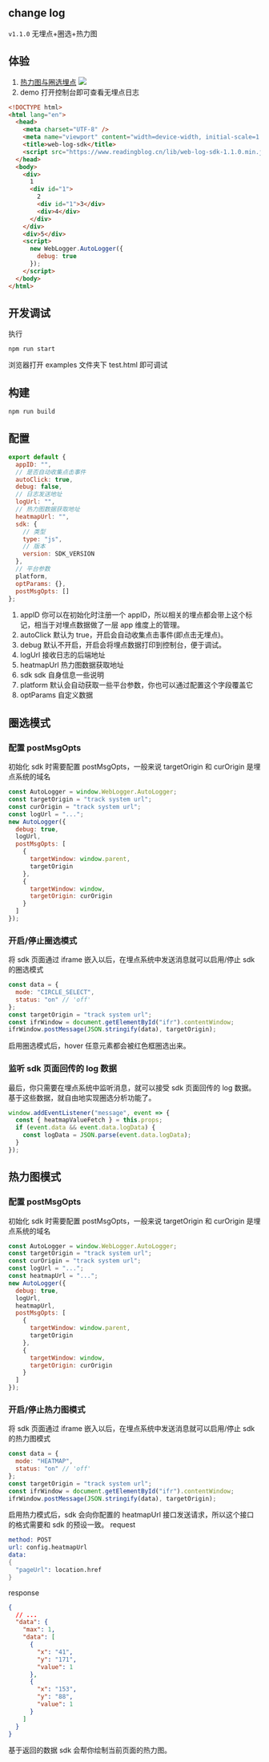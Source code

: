 ## change log

`v1.1.0` 无埋点+圈选+热力图

## 体验

1. [热力图与圈选埋点](https://www.readingblog.cn/track/index.html)
   ![](https://readingblog.oss-cn-beijing.aliyuncs.com/static/images/web-log-sdk/1.gif?Expires=1590725301&OSSAccessKeyId=TMP.3KdifkaS8Es7ib2gR4Vnt7S7UFDGbC9g1fdyFbodEjAREAAAc3RaVHedJewC1FcnK3hgcYbEWsTrvCYN8pkb5sxY3d6sQK&Signature=ubuwjyVbZEf2DI2LkRKfmwklXb0%3D)
2. demo
   打开控制台即可查看无埋点日志

```html
<!DOCTYPE html>
<html lang="en">
  <head>
    <meta charset="UTF-8" />
    <meta name="viewport" content="width=device-width, initial-scale=1.0" />
    <title>web-log-sdk</title>
    <script src="https://www.readingblog.cn/lib/web-log-sdk-1.1.0.min.js"></script>
  </head>
  <body>
    <div>
      1
      <div id="1">
        2
        <div id="1">3</div>
        <div>4</div>
      </div>
    </div>
    <div>5</div>
    <script>
      new WebLogger.AutoLogger({
        debug: true
      });
    </script>
  </body>
</html>
```

## 开发调试

执行

```
npm run start
```

浏览器打开 examples 文件夹下 test.html 即可调试

## 构建

```
npm run build
```

## 配置

```js
export default {
  appID: "",
  // 是否自动收集点击事件
  autoClick: true,
  debug: false,
  // 日志发送地址
  logUrl: "",
  // 热力图数据获取地址
  heatmapUrl: "",
  sdk: {
    // 类型
    type: "js",
    // 版本
    version: SDK_VERSION
  },
  // 平台参数
  platform,
  optParams: {},
  postMsgOpts: []
};
```

1. appID 你可以在初始化时注册一个 appID，所以相关的埋点都会带上这个标记，相当于对埋点数据做了一层 app 维度上的管理。
2. autoClick 默认为 true，开启会自动收集点击事件(即点击无埋点)。
3. debug 默认不开启，开启会将埋点数据打印到控制台，便于调试。
4. logUrl 接收日志的后端地址
5. heatmapUrl 热力图数据获取地址
6. sdk sdk 自身信息一些说明
7. platform 默认会自动获取一些平台参数，你也可以通过配置这个字段覆盖它
8. optParams 自定义数据

## 圈选模式

### 配置 postMsgOpts

初始化 sdk 时需要配置 postMsgOpts，一般来说 targetOrigin 和 curOrigin 是埋点系统的域名

```js
const AutoLogger = window.WebLogger.AutoLogger;
const targetOrigin = "track system url";
const curOrigin = "track system url";
const logUrl = "...";
new AutoLogger({
  debug: true,
  logUrl,
  postMsgOpts: [
    {
      targetWindow: window.parent,
      targetOrigin
    },
    {
      targetWindow: window,
      targetOrigin: curOrigin
    }
  ]
});
```

### 开启/停止圈选模式

将 sdk 页面通过 iframe 嵌入以后，在埋点系统中发送消息就可以启用/停止 sdk 的圈选模式

```js
const data = {
  mode: "CIRCLE_SELECT",
  status: "on" // 'off'
};
const targetOrigin = "track system url";
const ifrWindow = document.getElementById("ifr").contentWindow;
ifrWindow.postMessage(JSON.stringify(data), targetOrigin);
```

启用圈选模式后，hover 任意元素都会被红色框圈选出来。

### 监听 sdk 页面回传的 log 数据

最后，你只需要在埋点系统中监听消息，就可以接受 sdk 页面回传的 log 数据。基于这些数据，就自由地实现圈选分析功能了。

```js
window.addEventListener("message", event => {
  const { heatmapValueFetch } = this.props;
  if (event.data && event.data.logData) {
    const logData = JSON.parse(event.data.logData);
  }
});
```

## 热力图模式

### 配置 postMsgOpts

初始化 sdk 时需要配置 postMsgOpts，一般来说 targetOrigin 和 curOrigin 是埋点系统的域名

```js
const AutoLogger = window.WebLogger.AutoLogger;
const targetOrigin = "track system url";
const curOrigin = "track system url";
const logUrl = "...";
const heatmapUrl = "...";
new AutoLogger({
  debug: true,
  logUrl,
  heatmapUrl,
  postMsgOpts: [
    {
      targetWindow: window.parent,
      targetOrigin
    },
    {
      targetWindow: window,
      targetOrigin: curOrigin
    }
  ]
});
```

### 开启/停止热力图模式

将 sdk 页面通过 iframe 嵌入以后，在埋点系统中发送消息就可以启用/停止 sdk 的热力图模式

```js
const data = {
  mode: "HEATMAP",
  status: "on" // 'off'
};
const targetOrigin = "track system url";
const ifrWindow = document.getElementById("ifr").contentWindow;
ifrWindow.postMessage(JSON.stringify(data), targetOrigin);
```

启用热力模式后，sdk 会向你配置的 heatmapUrl 接口发送请求，所以这个接口的格式需要和 sdk 的预设一致。
request

```s
method: POST
url: config.heatmapUrl
data:
{
  "pageUrl": location.href
}
```

response

```json
{
  // ...
  "data": {
    "max": 1,
    "data": [
      {
        "x": "41",
        "y": "171",
        "value": 1
      },
      {
        "x": "153",
        "y": "88",
        "value": 1
      }
    ]
  }
}
```

基于返回的数据 sdk 会帮你绘制当前页面的热力图。

